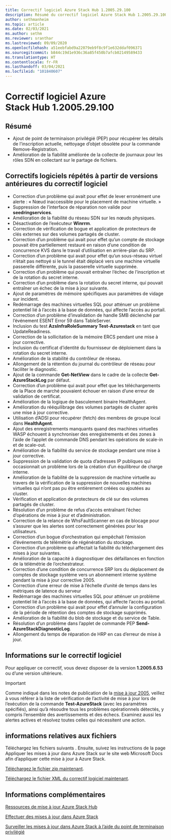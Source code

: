 ```yaml
---
title: Correctif logiciel Azure Stack Hub 1.2005.29.100
description: Résumé du correctif logiciel Azure Stack Hub 1.2005.29.100
author: sethmanheim
ms.topic: article
ms.date: 02/03/2021
ms.author: sethm
ms.reviewer: sranthar
ms.lastreviewed: 09/09/2020
ms.openlocfilehash: a51eebfabd9a22079eb9f8c9f1e632ddaf096371
ms.sourcegitcommit: b844c19d1e936c36a85f450b7afcb02149589433
ms.translationtype: HT
ms.contentlocale: fr-FR
ms.lasthandoff: 03/04/2021
ms.locfileid: "101840607"
---
```

# <a name="azure-stack-hub-hotfix-1200529100"></a>Correctif logiciel Azure Stack Hub 1.2005.29.100

## <a name="summary"></a>Résumé

- Ajout de point de terminaison privilégié (PEP) pour récupérer les détails de l’inscription actuelle, nettoyage d’objet obsolète pour la commande Remove-Registration.
- Amélioration de la fiabilité améliorée de la collecte de journaux pour les rôles SDN en collectant sur le partage de fichiers.

## <a name="fixes-rolled-up-from-previous-hotfix-releases"></a>Correctifs logiciels répétés à partir de versions antérieures du correctif logiciel

- Correction d’un problème qui avait pour effet de lever erronément une alerte : « Nœud inaccessible pour le placement de machine virtuelle. »
- Suppression de l’interface de réparation non valide pour **seedringservices**.
- Amélioration de la fiabilité du réseau SDN sur les nœuds physiques.
- Désactivation de l’exécuteur **Winrrm**.
- Correction de vérification de bogue et application de protecteurs de clés externes sur des volumes partagés de cluster.
- Correction d’un problème qui avait pour effet qu’un compte de stockage pouvait être partiellement restauré en raison d’une condition de concurrence KVS dans le travail d’utilisation en arrière-plan du SRP.
- Correction d’un problème qui avait pour effet qu’un sous-réseau virtuel n’était pas nettoyé si le tunnel était déplacé vers une machine virtuelle passerelle différente, puis la passerelle virtuelle supprimée.
- Correction d’un problème qui pouvait entraîner l’échec de l’inscription et de la rotation du secret interne.
- Correction d’un problème dans la rotation du secret interne, qui pouvait entraîner un échec de la mise à jour suivante.
- Ajout de paramètres de mémoire spécifiques aux paramètres de vidage sur incident.
- Redémarrage des machines virtuelles SQL pour atténuer un problème potentiel lié à l’accès à la base de données, qui affecte l’accès au portail.
- Correction d’un problème d’invalidation de handle SMB déclenché par l’événement ESENT Error 59 dans TableServer.
- Inclusion du test **AzsInfraRoleSummary Test-Azurestack** en tant que UpdateReadiness.
- Correction de la sollicitation de la mémoire ERCS pendant une mise à jour corrective.
- Inclusion du certificat d’identité du fournisseur de déploiement dans la rotation du secret interne.
- Amélioration de la stabilité du contrôleur de réseau.
- Allongement de la rétention du journal du contrôleur de réseau pour faciliter le diagnostic.
- Ajout de la commande **Get-NetView** dans le cadre de la collecte **Get-AzureStackLog** par défaut.
- Correction d’un problème qui avait pour effet que les téléchargements de la Place de marché pouvaient échouer en raison d’une erreur de validation de certificat.
- Amélioration de la logique de basculement binaire HealthAgent.
- Amélioration du rééquilibrage des volumes partagés de cluster après une mise à jour corrective.
- Utilisation d’ADSI pour récupérer (fetch) des membres de groupe local dans **HealthAgent**.
- Ajout des enregistrements manquants quand des machines virtuelles WASP échouent à synchroniser des enregistrements et des zones à l’aide de l’applet de commande DNS pendant les opérations de scale-in et de scale-out.
- Amélioration de la fiabilité du service de stockage pendant une mise à jour corrective.
- Suppression de la validation de quota d’adresses IP publiques qui occasionnait un problème lors de la création d’un équilibreur de charge interne.
- Amélioration de la fiabilité de la suppression de machine virtuelle au travers de la vérification de la suppression de nouvelles machines virtuelles qui n’ont pas pu être entièrement créées ou ajoutées au cluster.
- Vérification et application de protecteurs de clé sur des volumes partagés de cluster.
- Résolution d’un problème de refus d’accès entraînant l’échec d’opérations de mise à jour et d’administration.
- Correction de la relance de WhsFaultScanner en cas de blocage pour s’assurer que les alertes sont correctement générées pour les utilisateurs.
- Correction d’un bogue d’orchestration qui empêchait l’émission d’événements de télémétrie de régénération du stockage.
- Correction d’un problème qui affectait la fiabilité du téléchargement des mises à jour suivantes.
- Amélioration de la capacité à diagnostiquer des défaillances en fonction de la télémétrie de l’orchestrateur.
- Correction d’une condition de concurrence SRP lors du déplacement de comptes de stockage système vers un abonnement interne système pendant la mise à jour corrective 2005.
- Correction d’une erreur de mise à l’échelle d’unité de temps dans les métriques de latence du serveur
- Redémarrage des machines virtuelles SQL pour atténuer un problème potentiel lié à l’accès à la base de données, qui affecte l’accès au portail.
- Correction d’un problème qui avait pour effet d’annuler la configuration de la période de rétention des comptes de stockage supprimés.
- Amélioration de la fiabilité du blob de stockage et du service de Table.
- Résolution d’un problème dans l’applet de commande PEP **Send-AzureStackDiagnosticLog**.
- Allongement du temps de réparation de HRP en cas d’erreur de mise à jour.

## <a name="hotfix-information"></a>Informations sur le correctif logiciel

Pour appliquer ce correctif, vous devez disposer de la version **1.2005.6.53** ou d’une version ultérieure.

> [!IMPORTANT]
> Comme indiqué dans les notes de publication de la [mise à jour 2005](release-notes.md?view=azs-2005&preserve-view=true), veillez à vous référer à la liste de vérification de l’activité de mise à jour lors de l’exécution de la commande **Test-AzureStack** (avec les paramètres spécifiés), ainsi qu’à résoudre tous les problèmes opérationnels détectés, y compris l’ensemble des avertissements et des échecs. Examinez aussi les alertes actives et résolvez toutes celles qui nécessitent une action.

## <a name="file-information"></a>informations relatives aux fichiers

Téléchargez les fichiers suivants . Ensuite, suivez les instructions de la page Appliquer les mises à jour dans Azure Stack sur le site web Microsoft Docs afin d’appliquer cette mise à jour à Azure Stack.

[Téléchargez le fichier zip maintenant](https://azurestackhub.azureedge.net/PR/download/MAS_HotFix_1.2005.29.100/HotFix/AzS_Update_1.2005.29.100.zip).

[Téléchargez le fichier XML du correctif logiciel maintenant](https://azurestackhub.azureedge.net/PR/download/MAS_HotFix_1.2005.29.100/HotFix/metadata.xml).

## <a name="more-information"></a>Informations complémentaires

[Ressources de mise à jour Azure Stack Hub](azure-stack-updates.md)

[Effectuer des mises à jour dans Azure Stack](azure-stack-apply-updates.md)

[Surveiller les mises à jour dans Azure Stack à l’aide du point de terminaison privilégié](azure-stack-monitor-update.md)